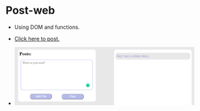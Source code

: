 # Post-web
- Using DOM and functions.
- [Click here to post.](https://sheikhabdulmoiz.github.io/Post-web/)

- ![alt text](https://github.com/sheikhabdulmoiz/Post-web/blob/master/images/post%20web.png)
